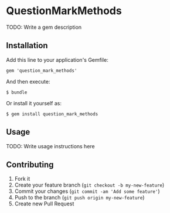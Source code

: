 # QuestionMarkMethods

TODO: Write a gem description

## Installation

Add this line to your application's Gemfile:

    gem 'question_mark_methods'

And then execute:

    $ bundle

Or install it yourself as:

    $ gem install question_mark_methods

## Usage

TODO: Write usage instructions here

## Contributing

1. Fork it
2. Create your feature branch (`git checkout -b my-new-feature`)
3. Commit your changes (`git commit -am 'Add some feature'`)
4. Push to the branch (`git push origin my-new-feature`)
5. Create new Pull Request
